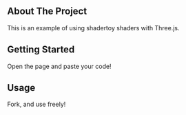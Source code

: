 
## About The Project

This is an example of using shadertoy shaders with Three.js.


## Getting Started

Open the page and paste your code!


## Usage

Fork, and use freely!